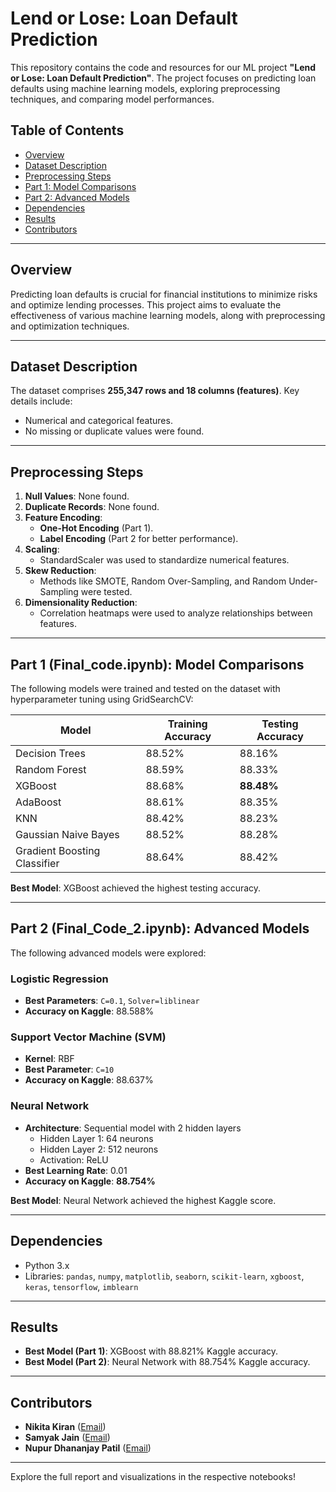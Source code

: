 # Lend or Lose: Loan Default Prediction

This repository contains the code and resources for our ML project **"Lend or Lose: Loan Default Prediction"**. The project focuses on predicting loan defaults using machine learning models, exploring preprocessing techniques, and comparing model performances.

## Table of Contents
- [Overview](#overview)
- [Dataset Description](#dataset-description)
- [Preprocessing Steps](#preprocessing-steps)
- [Part 1: Model Comparisons](#part-1-final_codeipynb-model-comparisons)
- [Part 2: Advanced Models](#part-2-final_code_2ipynb-advanced-models)
- [Dependencies](#dependencies)
- [Results](#results)
- [Contributors](#contributors)

---

## Overview
Predicting loan defaults is crucial for financial institutions to minimize risks and optimize lending processes. This project aims to evaluate the effectiveness of various machine learning models, along with preprocessing and optimization techniques.

---

## Dataset Description
The dataset comprises **255,347 rows and 18 columns (features)**. Key details include:
- Numerical and categorical features.
- No missing or duplicate values were found.

---

## Preprocessing Steps
1. **Null Values**: None found.
2. **Duplicate Records**: None found.
3. **Feature Encoding**:
    - **One-Hot Encoding** (Part 1).
    - **Label Encoding** (Part 2 for better performance).
4. **Scaling**:
    - StandardScaler was used to standardize numerical features.
5. **Skew Reduction**:
    - Methods like SMOTE, Random Over-Sampling, and Random Under-Sampling were tested.
6. **Dimensionality Reduction**:
    - Correlation heatmaps were used to analyze relationships between features.

---

## Part 1 (Final_code.ipynb): Model Comparisons
The following models were trained and tested on the dataset with hyperparameter tuning using GridSearchCV:

| Model                        | Training Accuracy | Testing Accuracy |
|------------------------------|-------------------|------------------|
| Decision Trees              | 88.52%            | 88.16%           |
| Random Forest               | 88.59%            | 88.33%           |
| XGBoost                     | 88.68%            | **88.48%**       |
| AdaBoost                    | 88.61%            | 88.35%           |
| KNN                         | 88.42%            | 88.23%           |
| Gaussian Naive Bayes        | 88.52%            | 88.28%           |
| Gradient Boosting Classifier| 88.64%            | 88.42%           |

**Best Model**: XGBoost achieved the highest testing accuracy.

---

## Part 2 (Final_Code_2.ipynb): Advanced Models
The following advanced models were explored:

### Logistic Regression
- **Best Parameters**: `C=0.1`, `Solver=liblinear`
- **Accuracy on Kaggle**: 88.588%

### Support Vector Machine (SVM)
- **Kernel**: RBF
- **Best Parameter**: `C=10`
- **Accuracy on Kaggle**: 88.637%

### Neural Network
- **Architecture**: Sequential model with 2 hidden layers
    - Hidden Layer 1: 64 neurons
    - Hidden Layer 2: 512 neurons
    - Activation: ReLU
- **Best Learning Rate**: 0.01
- **Accuracy on Kaggle**: **88.754%**

**Best Model**: Neural Network achieved the highest Kaggle score.

---

## Dependencies
- Python 3.x
- Libraries: `pandas`, `numpy`, `matplotlib`, `seaborn`, `scikit-learn`, `xgboost`, `keras`, `tensorflow`, `imblearn`

---

## Results
- **Best Model (Part 1)**: XGBoost with 88.821% Kaggle accuracy.
- **Best Model (Part 2)**: Neural Network with 88.754% Kaggle accuracy.

---

## Contributors
- **Nikita Kiran** ([Email](mailto:Nikita.Kiran@iiitb.ac.in))
- **Samyak Jain** ([Email](mailto:Samyak.Jain@iiitb.ac.in))
- **Nupur Dhananjay Patil** ([Email](mailto:Nupur.Patil@iiitb.ac.in))

---

Explore the full report and visualizations in the respective notebooks!

